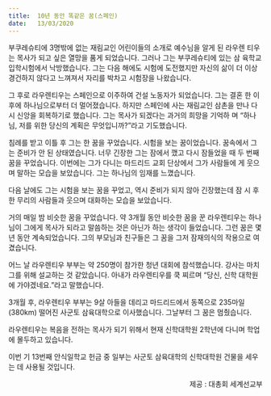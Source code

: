 ```yaml
---
title:  10년 동안 똑같은 꿈(스페인)
date:   13/03/2020
---
```


부쿠레슈티에 3명밖에 없는 재림교인 어린이들의 소개로 예수님을 알게 된 라우렌
티우는 목사가 되고 싶은 열망을 품게 되었습니다. 그러나 그는 부쿠레슈티에 있는 삼
육학교 입학시험에서 낙방했습니다. 그는 다음 해에도 시험에 도전했지만 자신의 삶이
더 이상 경건하지 않다고 느껴져서 자리를 박차고 시험장을 나왔습니다.

그 후로 라우렌티우는 스페인으로 이주하여 건설 노동자가 되었습니다. 그는 결혼
한 이후에 하나님으로부터 더 멀어졌습니다. 하지만 스페인에 사는 재림교인 삼촌을
만나 다시 신앙을 회복하기로 했습니다. 그는 목사가 되겠다는 과거의 희망을 기억하
며 “하나님, 저를 위한 당신의 계획은 무엇입니까?”라고 기도했습니다.

침례를 받고 이틀 후 그는 한 꿈을 꾸었습니다. 시험을 보는 꿈이었습니다. 꿈속에서
그는 준비가 안 된 상태였습니다. 너무 긴장한 그는 잠에서 깼고 다시 잠들었을 때 두
번째 꿈을 꾸었습니다. 이번에는 그가 다니는 마드리드 교회 단상에서 그가 사람들에
게 웃으며 말하는 모습을 보았습니다. 그는 하나님의 임재를 느꼈습니다.

다음 날에도 그는 시험을 보는 꿈을 꾸었고, 역시 준비가 되지 않아 긴장했는데 잠
시 후 한 무리의 사람들과 웃으며 대화하는 모습을 보았습니다.

거의 매일 밤 비슷한 꿈을 꾸었습니다. 약 3개월 동안 비슷한 꿈을 꾼 라우렌티우는
하나님이 그에게 목사가 되라고 말씀하는 것은 아닌가 하는 생각이 들었습니다. 그런
꿈은 몇 년 동안 계속되었습니다. 그의 부모님과 친구들은 그 꿈을 그저 잠재의식의
작용으로 여겼습니다.

어느 날 라우렌티우 부부는 약 250명이 참가한 청년 대회에 참석했습니다. 강사는
마치 그를 위해 설교하는 것 같았습니다. 아내가 라우렌티우를 쿡 찌르며 “당신, 신학
대학원에 가야겠네요.”라고 말했습니다.

3개월 후, 라우렌티우 부부는 9살 아들을 데리고 마드리드에서 동쪽으로 235마일
(380km) 떨어진 사군토 삼육대학으로 이사했습니다. 그날부터 그 꿈은 멈췄습니다.

라우렌티우는 복음을 전하는 목사가 되기 위해서 현재 신학대학원 2학년에 다니며
학업에 몰두하고 있습니다.

이번 기 13번째 안식일학교 헌금 중 일부는 사군토 삼육대학의 신학대학원 건물을
세우는 데 사용될 것입니다.

<p style="text-align: right">제공 : 대총회 세계선교부</p>